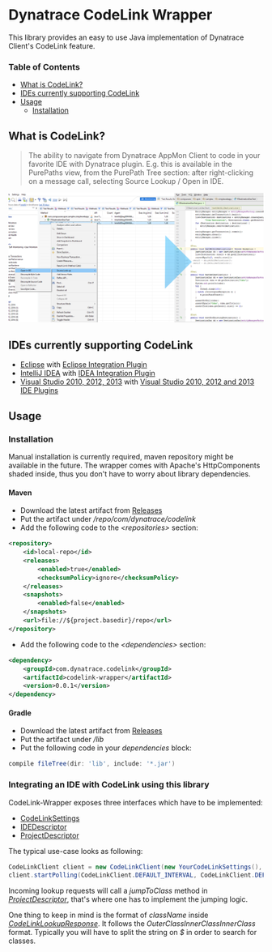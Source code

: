 # Dynatrace CodeLink Wrapper

This library provides an easy to use Java implementation of Dynatrace Client's CodeLink feature.

### Table of Contents
- [What is CodeLink?](#codelink)
- [IDEs currently supporting CodeLink](#ides)
- [Usage](#usage)
    - [Installation](#Installation) 


## <a name="codelink"></a> What is CodeLink?

> The ability to navigate from Dynatrace AppMon Client to code in your favorite IDE with Dynatrace plugin. E.g. this is available in the PurePaths view, from the PurePath Tree section: after right-clicking on a message call, selecting Source Lookup / Open in IDE. 

![Source lookup](./img/source_lookup.png) 

## <a name="ides"></a>IDEs currently supporting CodeLink

- [Eclipse](https://eclipse.org) with [Eclipse Integration Plugin](https://github.com/Dynatrace/Dynatrace-Eclipse-Integration-Plugin)
- [IntelliJ IDEA](https://www.jetbrains.com/idea/) with [IDEA Integration Plugin](https://community.dynatrace.com/community/pages/viewpage.action?pageId=68649064)
- [Visual Studio 2010, 2012, 2013]() with [Visual Studio 2010, 2012 and 2013 IDE Plugins](https://community.dynatrace.com/community/pages/viewpage.action?pageId=47186029)

## Usage

### Installation
Manual installation is currently required, maven repository might be available in the future.
The wrapper comes with Apache's HttpComponents shaded inside, thus you don't have to worry about library dependencies.

#### Maven
- Download the latest artifact from [Releases](/releases)
- Put the artifact under */repo/com/dynatrace/codelink*
- Add the following code to the *&lt;repositories&gt;* section:
```xml
<repository>
    <id>local-repo</id>
    <releases>
        <enabled>true</enabled>
        <checksumPolicy>ignore</checksumPolicy>
    </releases>
    <snapshots>
        <enabled>false</enabled>
    </snapshots>
    <url>file://${project.basedir}/repo</url>
</repository>
```
- Add the following code to the *&lt;dependencies&gt;* section:
```xml
<dependency>
    <groupId>com.dynatrace.codelink</groupId>
    <artifactId>codelink-wrapper</artifactId>
    <version>0.0.1</version>
</dependency>
```

#### Gradle
- Download the latest artifact from [Releases](/releases)
- Put the artifact under */lib*
- Put the following code in your *dependencies* block:
```groovy
compile fileTree(dir: 'lib', include: '*.jar')
```

### Integrating an IDE with CodeLink using this library

CodeLink-Wrapper exposes three interfaces which have to be implemented:
- [CodeLinkSettings](src/main/java/com/dynatrace/codelink/CodeLinkSettings.java)
- [IDEDescriptor](src/main/java/com/dynatrace/codelink/IDEDescriptor.java)
- [ProjectDescriptor](src/main/java/com/dynatrace/codelink/ProjectDescriptor.java)

The typical use-case looks as following:
```java
CodeLinkClient client = new CodeLinkClient(new YourCodeLinkSettings(), new YourIDEDescriptor(), new YourProjectDescriptor());
client.startPolling(CodeLinkClient.DEFAULT_INTERVAL, CodeLinkClient.DEFAULT_UNIT);
```

Incoming lookup requests will call a *jumpToClass* method in *[ProjectDescriptor](src/main/java/com/dynatrace/codelink/ProjectDescriptor.java)*, that's where one has to implement the jumping logic.

One thing to keep in mind is the format of *className* inside [*CodeLinkLookupResponse*](src/main/java/com/dynatrace/codelink/CodeLinkLookupResponse.java). It follows the *OuterClass$InnerClass$InnerClass* format.
Typically you will have to split the string on *$* in order to search for classes.